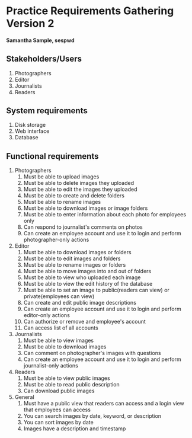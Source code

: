 # Practice Requirements Gathering Version 2
#### Samantha Sample, sespwd

## Stakeholders/Users 
1. Photographers
2. Editor
3. Journalists
4. Readers

## System requirements
1. Disk storage
2. Web interface
3. Database

## Functional requirements
1. Photographers
    1. Must be able to upload images
    2. Must be able to delete images they uploaded
    3. Must be able to edit the images they uploaded
    4. Must be able to create and delete folders
    5. Must be able to rename images
    6. Must be able to download images or image folders
    7. Must be able to enter information about each photo for employees only
    8. Can respond to journalist's comments on photos
    9. Can create an employee account and use it to login and perform photographer-only actions
2. Editor
    1. Must be able to download images or folders
    2. Must be able to edit images and folders
    3. Must be able to rename images or folders
    4. Must be able to move images into and out of folders
    5. Must be able to view who uploaded each image
    6. Must be able to view the edit history of the database
    7. Must be able to set an image to public(readers can view) or private(employees can view)
    8. Can create and edit public image descriptions 
    9. Can create an employee account and use it to login and perform editor-only actions
    10. Can authorize or remove and employee's account
    11. Can access list of all accounts
3. Journalists
    1. Must be able to view images
    2. Must be able to download images
    3. Can comment on photographer's images with questions
    4. Can create an employee account and use it to login and perform journalist-only actions
4. Readers
    1. Must be able to view public images
    2. Must be able to read public description
    3. Can download public images
 5. General 
    1. Must have a public view that readers can access and a login view that employees can access
    2. You can search images by date, keyword, or description
    3. You can sort images by date
    4. Images have a description and timestamp 
